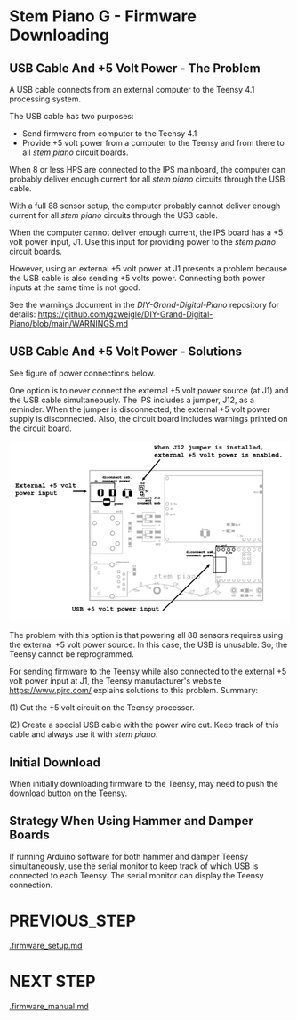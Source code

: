 # Stem Piano G - Firmware Downloading

## USB Cable And +5 Volt Power - The Problem

A USB cable connects from an external computer to the Teensy 4.1 processing system.

The USB cable has two purposes:
- Send firmware from computer to the Teensy 4.1
- Provide +5 volt power from a computer to the Teensy and from there to all *stem piano* circuit boards.

When 8 or less HPS are connected to the IPS mainboard, the computer can probably deliver enough current for all *stem piano* circuits through the USB cable.

With a full 88 sensor setup, the computer probably cannot deliver enough current for all *stem piano* circuits through the USB cable.

When the computer cannot deliver enough current, the IPS board has a +5 volt power input, J1. Use this input for providing power to the *stem piano* circuit boards.

However, using an external +5 volt power at J1 presents a problem because the USB cable is also sending +5 volts power. Connecting both power inputs at the same time is not good.

See the warnings document in the *DIY-Grand-Digital-Piano* repository for details: https://github.com/gzweigle/DIY-Grand-Digital-Piano/blob/main/WARNINGS.md

## USB Cable And +5 Volt Power - Solutions

See figure of power connections below.

One option is to never connect the external +5 volt power source (at J1) and the USB cable simultaneously. The IPS includes a jumper, J12, as a reminder. When the jumper is disconnected, the external +5 volt power supply is disconnected. Also, the circuit board includes warnings printed on the circuit board.

![](./diagrams/usb_power.png)

The problem with this option is that powering all 88 sensors requires using the external +5 volt power source. In this case, the USB is unusable. So, the Teensy cannot be reprogrammed.

For sending firmware to the Teensy while also connected to the external +5 volt power input at J1, the Teensy manufacturer's website https://www.pjrc.com/ explains solutions to this problem. Summary:

(1) Cut the +5 volt circuit on the Teensy processor.

(2) Create a special USB cable with the power wire cut. Keep track of this cable and always use it with *stem piano*.

## Initial Download

When initially downloading firmware to the Teensy, may need to push the download button on the Teensy.

## Strategy When Using Hammer and Damper Boards

If running Arduino software for both hammer and damper Teensy simultaneously, use the serial monitor to keep track of which USB is connected to each Teensy. The serial monitor can display the Teensy connection.

# PREVIOUS_STEP
[.firmware_setup.md](./firmware_setup.md)

# NEXT STEP
[.firmware_manual.md](./firmware_manual.md)